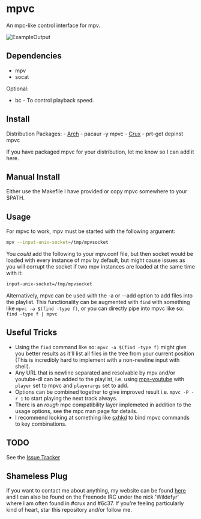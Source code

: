 mpvc
====

An mpc-like control interface for mpv.

![ExampleOutput](https://github.com/Wildefyr/mpvc/blob/master/output.png)

Dependencies
------------

- mpv
- socat

Optional:
- bc - To control playback speed.

Install
-------

Distribution Packages:
    - [Arch](https://aur.archlinux.org/packages/mpvc-git) - pacaur -y mpvc
    - [Crux](https://github.com/6c37/crux-ports-git) - prt-get depinst mpvc

If you have packaged mpvc for your distribution, let me know so I can add it here.

Manual Install
--------------

Either use the Makefile I have provided or copy mpvc somewhere to your $PATH.

Usage
-----

For mpvc to work, mpv must be started with the following argument:

```bash
mpv --input-unix-socket=/tmp/mpvsocket
```

You *could* add the following to your mpv.conf file, but then socket would be
loaded with every instance of mpv by default, but might cause issues as you
will corrupt the socket if two mpv instances are loaded at the same time with
it:

```bash
input-unix-socket=/tmp/mpvsocket
```

Alternatively, mpvc can be used with the -a or --add option to add files into
the playlist. This functionality can be augmented with `find` with something
like `mpvc -a $(find -type f)`, or you can directly pipe into mpvc like so:
`find -type f | mpvc`

Useful Tricks
-------------

- Using the `find` command like so: `mpvc -a $(find -type f)` might give you
  better results as it'll list all files in the tree from your current
  position (This is incredibly hard to implement with a non-newline input with
  shell).
- Any URL that is newline separated and resolvable by mpv and/or youtube-dl
  can be added to the playlist, i.e. using
  [mps-youtube](https://github.com/mps-youtube/mps-youtube) with `player` set
  to mpvc and `playerargs` set to add.
- Options can be combined together to give improved result i.e. `mpvc -P -r 1`
  to start playing the next track always.
- There is an *rough* mpc compatibility layer implemeted in addition to the
  usage options, see the mpc man page for details.
- I recommend looking at something like [sxhkd](https://github.com/baskerville/sxhkd)
  to bind mpvc commands to key combinations.

TODO
----

See the [Issue Tracker](https://github.com/Wildefyr/mpvc/issues)

Shameless Plug
--------------

If you want to contact me about anything, my website can be found
[here](https://wildefyr.net) and I can also be found on the Freenode IRC under
the nick 'Wildefyr' where I am often found in #crux and #6c37. If you're
feeling particularly kind of heart, star this repository and/or follow me.
